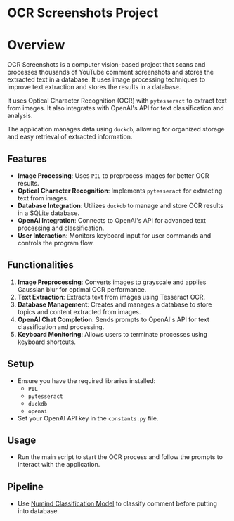 # OCR Screenshots Project

# Overview
OCR Screenshots is a computer vision-based project that scans and processes thousands of YouTube comment screenshots and stores the extracted text in a database. It uses image processing techniques to improve text extraction and stores the results in a database. 

It uses Optical Character Recognition (OCR) with `pytesseract` to extract text from images. It also integrates with OpenAI's API for text classification and analysis. 

The application manages data using `duckdb`, allowing for organized storage and easy retrieval of extracted information.

## Features
- **Image Processing**: Uses `PIL` to preprocess images for better OCR results.
- **Optical Character Recognition**: Implements `pytesseract` for extracting text from images.
- **Database Integration**: Utilizes `duckdb` to manage and store OCR results in a SQLite database.
- **OpenAI Integration**: Connects to OpenAI's API for advanced text processing and classification.
- **User Interaction**: Monitors keyboard input for user commands and controls the program flow.

## Functionalities
1. **Image Preprocessing**: Converts images to grayscale and applies Gaussian blur for optimal OCR performance.
2. **Text Extraction**: Extracts text from images using Tesseract OCR.
3. **Database Management**: Creates and manages a database to store topics and content extracted from images.
4. **OpenAI Chat Completion**: Sends prompts to OpenAI's API for text classification and processing.
5. **Keyboard Monitoring**: Allows users to terminate processes using keyboard shortcuts.

## Setup
- Ensure you have the required libraries installed:
  - `PIL`
  - `pytesseract`
  - `duckdb`
  - `openai`
- Set your OpenAI API key in the `constants.py` file.

## Usage
- Run the main script to start the OCR process and follow the prompts to interact with the application.

## Pipeline
- Use [Numind Classification Model](https://numind.ai/models) to classify comment before putting into database.
